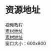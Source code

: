 # 资源地址
[视频教程](https://www.bilibili.com/video/BV1QF4m1F7n7/?spm_id_from=333.1387.collection.video_card.click&vd_source=cec4af787ac4b582aa4bae17ac26d596)  
[素材地址](https://github.com/xccds/Flappy_Bird_4.3)  
[素材地址](https://github.com/xccds/flappy_bird_ai)  
窗口大小：600x800
